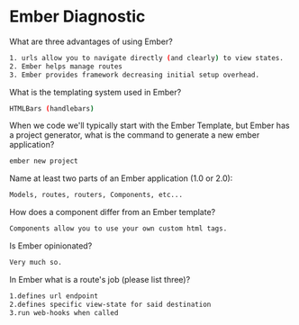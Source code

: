 # Ember Diagnostic

What are three advantages of using Ember?

```sh
1. urls allow you to navigate directly (and clearly) to view states.
2. Ember helps manage routes
3. Ember provides framework decreasing initial setup overhead.
```

What is the templating system used in Ember?

```sh
HTMLBars (handlebars)
```

When we code we'll typically start with the Ember Template, but Ember has a
project generator, what is the command to generate a new ember application?

```sh
ember new project
```

Name at least two parts of an Ember application (1.0 or 2.0):

```sh
Models, routes, routers, Components, etc...
```

How does a component differ from an Ember template?

```sh
Components allow you to use your own custom html tags.
```

Is Ember opinionated?

```sh
Very much so.
```

In Ember what is a route's job (please list three)?

```sh
1.defines url endpoint
2.defines specific view-state for said destination
3.run web-hooks when called
```
